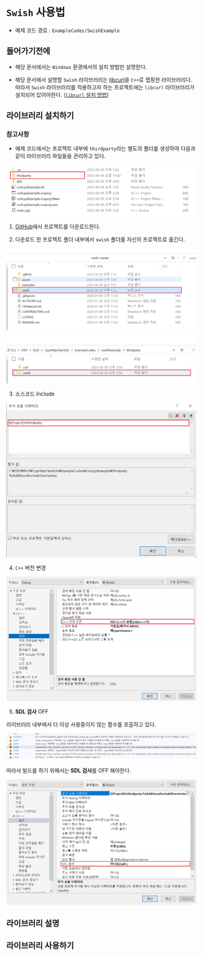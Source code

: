 # `Swish` 사용법

- 예제 코드 경로 : `ExampleCodes/SwishExample`

## 들어가기전에

- 해당 문서에서는 `Windows` 환경에서의 설치 방법만 설명한다.

- 해당 문서에서 설명할 `Swish` 라이브러리는 [libcurl](https://github.com/curl/curl)을 `C++`로 랩핑한 라이브러리다. 따라서 `Swish` 라이브러리를 적용하고자 하는 프로젝트에는 `libcurl` 라이브러리가 설치되어 있어야한다. ([`libcurl` 설치 방법](~/Manuals/libcurl.md))

## 라이브러리 설치하기

### 참고사항
- 예제 코드에서는 프로젝트 내부에 `thirdparty`라는 별도의 폴더를 생성하여 다음과 같이 라이브러리 파일들을 관리하고 있다.

![import_ex_thirdparty_01](../Images/Swish/import_ex_thirdparty_01.png)

1. [GitHub](https://github.com/lamarrr/swish)에서 프로젝트를 다운로드한다.

2. 다운로드 한 프로젝트 폴더 내부에서 `swish` 폴더를 자신의 프로젝트로 옮긴다.

![install_02](../Images/Swish/install_02.png)

![import_ex_thirdparty_02](../Images/Swish/import_ex_thirdparty_02.png)

3. 소스코드 Include

![install_03](../Images/Swish/install_03.png)

4. `C++` 버전 변경

![install_04](../Images/Swish/install_04.png)

5. **SDL 검사** OFF

라이브러리 내부에서 더 이상 사용중이지 않는 함수를 호출하고 있다.

![error_01](../Images/Swish/error_01.png)

따라서 빌드를 하기 위해서는 **SDL 검사**를 OFF 해야한다.

![install_05](../Images/Swish/install_05.png)


## 라이브러리 설명



## 라이브러리 사용하기
